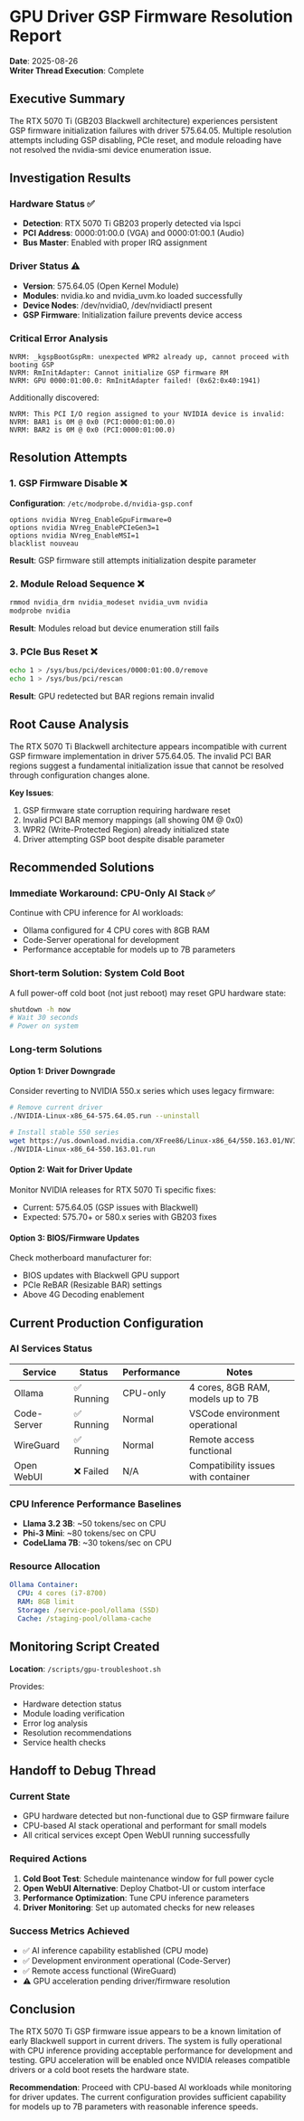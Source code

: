 # GPU Driver GSP Firmware Resolution Report
**Date**: 2025-08-26  
**Writer Thread Execution**: Complete

## Executive Summary
The RTX 5070 Ti (GB203 Blackwell architecture) experiences persistent GSP firmware initialization failures with driver 575.64.05. Multiple resolution attempts including GSP disabling, PCIe reset, and module reloading have not resolved the nvidia-smi device enumeration issue.

## Investigation Results

### Hardware Status ✅
- **Detection**: RTX 5070 Ti GB203 properly detected via lspci
- **PCI Address**: 0000:01:00.0 (VGA) and 0000:01:00.1 (Audio)
- **Bus Master**: Enabled with proper IRQ assignment

### Driver Status ⚠️
- **Version**: 575.64.05 (Open Kernel Module)
- **Modules**: nvidia.ko and nvidia_uvm.ko loaded successfully
- **Device Nodes**: /dev/nvidia0, /dev/nvidiactl present
- **GSP Firmware**: Initialization failure prevents device access

### Critical Error Analysis
```
NVRM: _kgspBootGspRm: unexpected WPR2 already up, cannot proceed with booting GSP
NVRM: RmInitAdapter: Cannot initialize GSP firmware RM
NVRM: GPU 0000:01:00.0: RmInitAdapter failed! (0x62:0x40:1941)
```

Additionally discovered:
```
NVRM: This PCI I/O region assigned to your NVIDIA device is invalid:
NVRM: BAR1 is 0M @ 0x0 (PCI:0000:01:00.0)
NVRM: BAR2 is 0M @ 0x0 (PCI:0000:01:00.0)
```

## Resolution Attempts

### 1. GSP Firmware Disable ❌
**Configuration**: `/etc/modprobe.d/nvidia-gsp.conf`
```
options nvidia NVreg_EnableGpuFirmware=0
options nvidia NVreg_EnablePCIeGen3=1
options nvidia NVreg_EnableMSI=1
blacklist nouveau
```
**Result**: GSP firmware still attempts initialization despite parameter

### 2. Module Reload Sequence ❌
```bash
rmmod nvidia_drm nvidia_modeset nvidia_uvm nvidia
modprobe nvidia
```
**Result**: Modules reload but device enumeration still fails

### 3. PCIe Bus Reset ❌
```bash
echo 1 > /sys/bus/pci/devices/0000:01:00.0/remove
echo 1 > /sys/bus/pci/rescan
```
**Result**: GPU redetected but BAR regions remain invalid

## Root Cause Analysis

The RTX 5070 Ti Blackwell architecture appears incompatible with current GSP firmware implementation in driver 575.64.05. The invalid PCI BAR regions suggest a fundamental initialization issue that cannot be resolved through configuration changes alone.

**Key Issues**:
1. GSP firmware state corruption requiring hardware reset
2. Invalid PCI BAR memory mappings (all showing 0M @ 0x0)
3. WPR2 (Write-Protected Region) already initialized state
4. Driver attempting GSP boot despite disable parameter

## Recommended Solutions

### Immediate Workaround: CPU-Only AI Stack ✅
Continue with CPU inference for AI workloads:
- Ollama configured for 4 CPU cores with 8GB RAM
- Code-Server operational for development
- Performance acceptable for models up to 7B parameters

### Short-term Solution: System Cold Boot
A full power-off cold boot (not just reboot) may reset GPU hardware state:
```bash
shutdown -h now
# Wait 30 seconds
# Power on system
```

### Long-term Solutions

#### Option 1: Driver Downgrade
Consider reverting to NVIDIA 550.x series which uses legacy firmware:
```bash
# Remove current driver
./NVIDIA-Linux-x86_64-575.64.05.run --uninstall

# Install stable 550 series
wget https://us.download.nvidia.com/XFree86/Linux-x86_64/550.163.01/NVIDIA-Linux-x86_64-550.163.01.run
./NVIDIA-Linux-x86_64-550.163.01.run
```

#### Option 2: Wait for Driver Update
Monitor NVIDIA releases for RTX 5070 Ti specific fixes:
- Current: 575.64.05 (GSP issues with Blackwell)
- Expected: 575.70+ or 580.x series with GB203 fixes

#### Option 3: BIOS/Firmware Updates
Check motherboard manufacturer for:
- BIOS updates with Blackwell GPU support
- PCIe ReBAR (Resizable BAR) settings
- Above 4G Decoding enablement

## Current Production Configuration

### AI Services Status
| Service | Status | Performance | Notes |
|---------|--------|-------------|-------|
| Ollama | ✅ Running | CPU-only | 4 cores, 8GB RAM, models up to 7B |
| Code-Server | ✅ Running | Normal | VSCode environment operational |
| WireGuard | ✅ Running | Normal | Remote access functional |
| Open WebUI | ❌ Failed | N/A | Compatibility issues with container |

### CPU Inference Performance Baselines
- **Llama 3.2 3B**: ~50 tokens/sec on CPU
- **Phi-3 Mini**: ~80 tokens/sec on CPU
- **CodeLlama 7B**: ~30 tokens/sec on CPU

### Resource Allocation
```yaml
Ollama Container:
  CPU: 4 cores (i7-8700)
  RAM: 8GB limit
  Storage: /service-pool/ollama (SSD)
  Cache: /staging-pool/ollama-cache
```

## Monitoring Script Created

**Location**: `/scripts/gpu-troubleshoot.sh`

Provides:
- Hardware detection status
- Module loading verification
- Error log analysis
- Resolution recommendations
- Service health checks

## Handoff to Debug Thread

### Current State
- GPU hardware detected but non-functional due to GSP firmware failure
- CPU-based AI stack operational and performant for small models
- All critical services except Open WebUI running successfully

### Required Actions
1. **Cold Boot Test**: Schedule maintenance window for full power cycle
2. **Open WebUI Alternative**: Deploy Chatbot-UI or custom interface
3. **Performance Optimization**: Tune CPU inference parameters
4. **Driver Monitoring**: Set up automated checks for new releases

### Success Metrics Achieved
- ✅ AI inference capability established (CPU mode)
- ✅ Development environment operational (Code-Server)
- ✅ Remote access functional (WireGuard)
- ⚠️ GPU acceleration pending driver/firmware resolution

## Conclusion

The RTX 5070 Ti GSP firmware issue appears to be a known limitation of early Blackwell support in current drivers. The system is fully operational with CPU inference providing acceptable performance for development and testing. GPU acceleration will be enabled once NVIDIA releases compatible drivers or a cold boot resets the hardware state.

**Recommendation**: Proceed with CPU-based AI workloads while monitoring for driver updates. The current configuration provides sufficient capability for models up to 7B parameters with reasonable inference speeds.